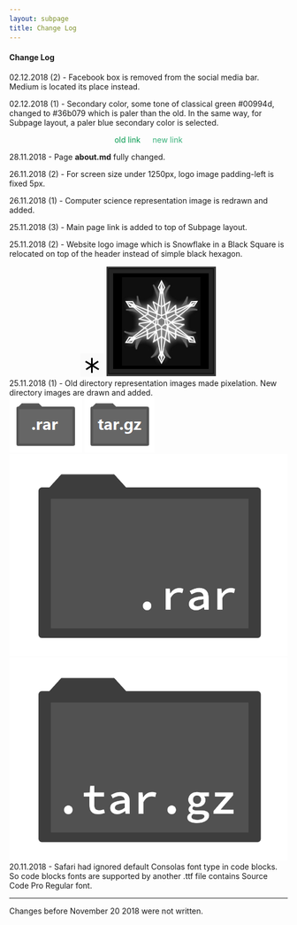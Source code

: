 ```yaml
---
layout: subpage
title: Change Log
---
```


#### Change Log

02.12.2018 (2) - Facebook box is removed from the social media bar. Medium is located its place instead.

02.12.2018 (1) - Secondary color, some tone of classical green #00994d, changed to #36b079 which is paler than the old. In the same way, for Subpage layout, a paler blue secondary color is selected.

<div style="text-align: center;">
    <p style="color: #00994d;">old link &emsp; <span style="color: #36b079">new link</span>
    </p>
</div>


28.11.2018 - Page **about.md** fully changed.

26.11.2018 (2) - For screen size under 1250px, logo image padding-left is fixed 5px.

26.11.2018 (1) - Computer science representation image is redrawn and added.

25.11.2018 (3) - Main page link is added to top of Subpage layout.

25.11.2018 (2) - Website logo image which is Snowflake in a Black Square is relocated on top of the header instead of simple black hexagon.

<div style="display: inline-block;
			width: 100%;
			text-align: center;">
<img class="icon" src="../images/hexagon.png">
<img class="icon" src="../images/siteicon2.2.png">
</div>
25.11.2018 (1) - Old directory representation images made pixelation. New directory images are drawn and added.

<div class="dir_zone">
<img class="dir" src="../images/dir_rar.png">
<img class="dir" src="../images/dir_targz.png">
<img class="dir" src="../cs/dir_rar.png">
<img class="dir" src="../cs/dir_targz.png">
</div>
20.11.2018 - Safari had ignored default Consolas font type in code blocks. So code blocks fonts are supported by another .ttf file contains Source Code Pro Regular font. 

---

Changes before November 20 2018 were not written.